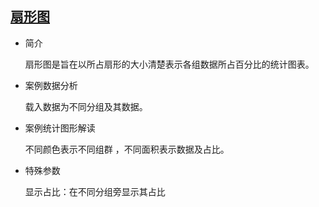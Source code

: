 ## [扇形图](/basic/fan)

- 简介

  扇形图是旨在以所占扇形的大小清楚表示各组数据所占百分比的统计图表。

- 案例数据分析

  载入数据为不同分组及其数据。

- 案例统计图形解读

  不同颜色表示不同组群 ，不同面积表示数据及占比。

- 特殊参数

  显示占比：在不同分组旁显示其占比

